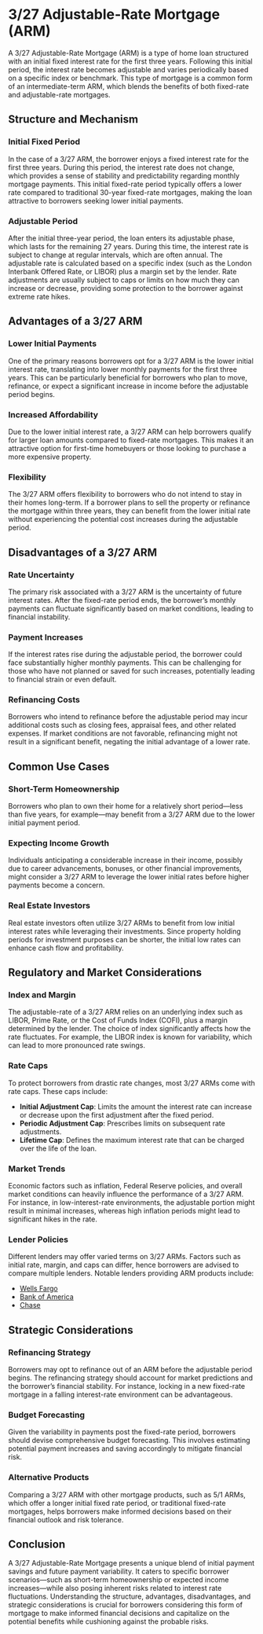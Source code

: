 # 3/27 Adjustable-Rate Mortgage (ARM)

A 3/27 Adjustable-Rate Mortgage (ARM) is a type of home loan structured with an initial fixed interest rate for the first three years. Following this initial period, the interest rate becomes adjustable and varies periodically based on a specific index or benchmark. This type of mortgage is a common form of an intermediate-term ARM, which blends the benefits of both fixed-rate and adjustable-rate mortgages.

## Structure and Mechanism

### Initial Fixed Period
In the case of a 3/27 ARM, the borrower enjoys a fixed interest rate for the first three years. During this period, the interest rate does not change, which provides a sense of stability and predictability regarding monthly mortgage payments. This initial fixed-rate period typically offers a lower rate compared to traditional 30-year fixed-rate mortgages, making the loan attractive to borrowers seeking lower initial payments.

### Adjustable Period
After the initial three-year period, the loan enters its adjustable phase, which lasts for the remaining 27 years. During this time, the interest rate is subject to change at regular intervals, which are often annual. The adjustable rate is calculated based on a specific index (such as the London Interbank Offered Rate, or LIBOR) plus a margin set by the lender. Rate adjustments are usually subject to caps or limits on how much they can increase or decrease, providing some protection to the borrower against extreme rate hikes.

## Advantages of a 3/27 ARM

### Lower Initial Payments
One of the primary reasons borrowers opt for a 3/27 ARM is the lower initial interest rate, translating into lower monthly payments for the first three years. This can be particularly beneficial for borrowers who plan to move, refinance, or expect a significant increase in income before the adjustable period begins.

### Increased Affordability
Due to the lower initial interest rate, a 3/27 ARM can help borrowers qualify for larger loan amounts compared to fixed-rate mortgages. This makes it an attractive option for first-time homebuyers or those looking to purchase a more expensive property.

### Flexibility
The 3/27 ARM offers flexibility to borrowers who do not intend to stay in their homes long-term. If a borrower plans to sell the property or refinance the mortgage within three years, they can benefit from the lower initial rate without experiencing the potential cost increases during the adjustable period.

## Disadvantages of a 3/27 ARM

### Rate Uncertainty
The primary risk associated with a 3/27 ARM is the uncertainty of future interest rates. After the fixed-rate period ends, the borrower’s monthly payments can fluctuate significantly based on market conditions, leading to financial instability.

### Payment Increases
If the interest rates rise during the adjustable period, the borrower could face substantially higher monthly payments. This can be challenging for those who have not planned or saved for such increases, potentially leading to financial strain or even default.

### Refinancing Costs
Borrowers who intend to refinance before the adjustable period may incur additional costs such as closing fees, appraisal fees, and other related expenses. If market conditions are not favorable, refinancing might not result in a significant benefit, negating the initial advantage of a lower rate.

## Common Use Cases

### Short-Term Homeownership
Borrowers who plan to own their home for a relatively short period—less than five years, for example—may benefit from a 3/27 ARM due to the lower initial payment period.

### Expecting Income Growth
Individuals anticipating a considerable increase in their income, possibly due to career advancements, bonuses, or other financial improvements, might consider a 3/27 ARM to leverage the lower initial rates before higher payments become a concern.

### Real Estate Investors
Real estate investors often utilize 3/27 ARMs to benefit from low initial interest rates while leveraging their investments. Since property holding periods for investment purposes can be shorter, the initial low rates can enhance cash flow and profitability.

## Regulatory and Market Considerations

### Index and Margin
The adjustable-rate of a 3/27 ARM relies on an underlying index such as LIBOR, Prime Rate, or the Cost of Funds Index (COFI), plus a margin determined by the lender. The choice of index significantly affects how the rate fluctuates. For example, the LIBOR index is known for variability, which can lead to more pronounced rate swings.

### Rate Caps
To protect borrowers from drastic rate changes, most 3/27 ARMs come with rate caps. These caps include:

- **Initial Adjustment Cap**: Limits the amount the interest rate can increase or decrease upon the first adjustment after the fixed period.
- **Periodic Adjustment Cap**: Prescribes limits on subsequent rate adjustments.
- **Lifetime Cap**: Defines the maximum interest rate that can be charged over the life of the loan.

### Market Trends
Economic factors such as inflation, Federal Reserve policies, and overall market conditions can heavily influence the performance of a 3/27 ARM. For instance, in low-interest-rate environments, the adjustable portion might result in minimal increases, whereas high inflation periods might lead to significant hikes in the rate.

### Lender Policies
Different lenders may offer varied terms on 3/27 ARMs. Factors such as initial rate, margin, and caps can differ, hence borrowers are advised to compare multiple lenders. Notable lenders providing ARM products include:
- [Wells Fargo](https://www.wellsfargo.com/mortgage/adjustable-rate/)
- [Bank of America](https://www.bankofamerica.com/mortgage/adjustable-rate-mortgage/)
- [Chase](https://www.chase.com/personal/mortgage/adjustable-rate-mortgages)

## Strategic Considerations

### Refinancing Strategy
Borrowers may opt to refinance out of an ARM before the adjustable period begins. The refinancing strategy should account for market predictions and the borrower’s financial stability. For instance, locking in a new fixed-rate mortgage in a falling interest-rate environment can be advantageous.

### Budget Forecasting
Given the variability in payments post the fixed-rate period, borrowers should devise comprehensive budget forecasting. This involves estimating potential payment increases and saving accordingly to mitigate financial risk.

### Alternative Products
Comparing a 3/27 ARM with other mortgage products, such as 5/1 ARMs, which offer a longer initial fixed rate period, or traditional fixed-rate mortgages, helps borrowers make informed decisions based on their financial outlook and risk tolerance.

## Conclusion

A 3/27 Adjustable-Rate Mortgage presents a unique blend of initial payment savings and future payment variability. It caters to specific borrower scenarios—such as short-term homeownership or expected income increases—while also posing inherent risks related to interest rate fluctuations. Understanding the structure, advantages, disadvantages, and strategic considerations is crucial for borrowers considering this form of mortgage to make informed financial decisions and capitalize on the potential benefits while cushioning against the probable risks.